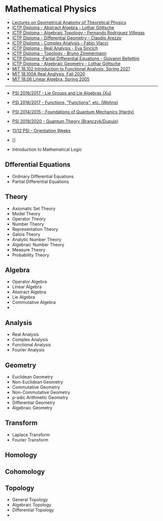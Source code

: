 # Mathematical Physics

- [Lectures on Geometrical Anatomy of Theoretical Physics](https://www.youtube.com/playlist?list=PLPH7f_7ZlzxTi6kS4vCmv4ZKm9u8g5yic)
- [ICTP Diploma - Abstract Algebra - Lothar Göttsche](https://www.youtube.com/playlist?list=PLLq_gUfXAnknLXjNSnKKLT4LI1AfTy9PS)
- [ICTP Diploma - Algebraic Topology - Fernando Rodriguez Villegas](https://www.youtube.com/playlist?list=PLLq_gUfXAnkkdRttylq7Svmob1gxDgcDZ)
- [ICTP Diploma - Differential Geometry - Claudio Arezzo](https://www.youtube.com/playlist?list=PLLq_gUfXAnkl5JArcktbOrIUeR5rra-Gz)
- [ICTP Diploma - Complex Analysis - Fabio Vlacci](https://www.youtube.com/playlist?list=PLLq_gUfXAnkk_krlZvRFQnpZUIw2E_kiX)
- [ICTP Diploma - Real Analysis - Eva Sincich](https://www.youtube.com/playlist?list=PLLq_gUfXAnknTQofOxC3WpseyusORewKB)
- [ICTP Diploma - Topology - Bruno Zimmermann](https://www.youtube.com/playlist?list=PLLq_gUfXAnkl8bjQh-hGQ9u24xZP9x0dx)
- [ICTP Diploma -Partial Differential Equations - Giovanni Bellettini](https://www.youtube.com/playlist?list=PLLq_gUfXAnkkvL_UoCGivS0wOYhwCtczI)
- [ICTP Diploma - Algebraic Geometry - Lothar Göttsche](https://www.youtube.com/playlist?list=PLLq_gUfXAnkkeQKfjfWwyJP8eUV08Kygd)
- [MIT 18.102 Introduction to Functional Analysis, Spring 2021](https://www.youtube.com/playlist?list=PLUl4u3cNGP63micsJp_--fRAjZXPrQzW_)
- [MIT 18.100A Real Analysis, Fall 2020](https://www.youtube.com/playlist?list=PLUl4u3cNGP61O7HkcF7UImpM0cR_L2gSw)
- [MIT 18.06 Linear Algebra, Spring 2005](https://www.youtube.com/playlist?list=PLE7DDD91010BC51F8)

---

- [PSI 2016/2017 - Lie Groups and Lie Algebras (Xu)](https://pirsa.org/C16022)
- [PSI 2016/2017 - Functions, "Functions", etc. (Wohns)](https://pirsa.org/C16023)
- [PSI 2014/2015 - Foundations of Quantum Mechanics (Hardy)](https://pirsa.org/C15003)
- [PSI 2019/2020 - Quantum Theory (Branczyk/Dupuis)](https://pirsa.org/C19038)
- [11/12 PSI - Orientation Weeks](https://pirsa.org/C11017)
- []

- Introduction to Mathematical Logic

## Dfferential Equations

- Ordinary Differential Equations
- Partial Differential Equations

## Theory

- Axiomatic Set Theory
- Model Theory
- Operator Theory
- Number Theory
- Representation Theory
- Galois Theory
- Analytic Number Theory
- Algebraic Number Theory
- Measure Theory
- Probability Theory

## Algebra

- Operator Algebra
- Linear Algebra
- Abstract Algebra
- Lie Algebra
- Commutative Algebra
- 


## Analysis

- Real Analysis
- Complex Analysis
- Functional Analysis
- Fourier Analysis

## Geometry

- Euclidean Geometry
- Non-Euclidean Geometry
- Commutative Geometry
- Non-Commutative Geometry
- p-adic Arithmetic Geometry
- Differential Geometry
- Algebraic Geometry

## Transform

- Laplace Transform
- Fourier Transform

## Homology

## Cohomology

## Topology

- General Topology
- Algebraic Topology
- Differential Topology
- 






